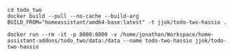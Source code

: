 
    cd todo_two
    docker build --pull --no-cache --build-arg BUILD_FROM="homeassistant/amd64-base:latest" -t jjok/todo-two-hassio .

    docker run --rm -it -p 8000:8000 -v /home/jonathan/Workspace/home-assistant-addons/todo_two/data:/data --name todo-two-hassio jjok/todo-two-hassio
